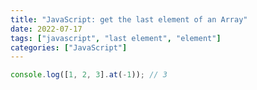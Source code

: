 ```yaml
---
title: "JavaScript: get the last element of an Array"
date: 2022-07-17
tags: ["javascript", "last element", "element"]
categories: ["JavaScript"]
---
```


```javascript
console.log([1, 2, 3].at(-1)); // 3
```
